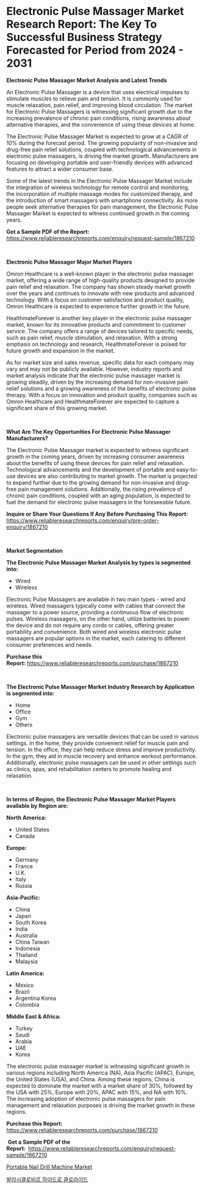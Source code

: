 <p><h1>Electronic Pulse Massager Market Research Report: The Key To Successful Business Strategy Forecasted for Period from 2024 - 2031</h1></p><p><strong>Electronic Pulse Massager Market Analysis and Latest Trends</strong></p>
<p><p>An Electronic Pulse Massager is a device that uses electrical impulses to stimulate muscles to relieve pain and tension. It is commonly used for muscle relaxation, pain relief, and improving blood circulation. The market for Electronic Pulse Massagers is witnessing significant growth due to the increasing prevalence of chronic pain conditions, rising awareness about alternative therapies, and the convenience of using these devices at home.</p><p>The Electronic Pulse Massager Market is expected to grow at a CAGR of 10% during the forecast period. The growing popularity of non-invasive and drug-free pain relief solutions, coupled with technological advancements in electronic pulse massagers, is driving the market growth. Manufacturers are focusing on developing portable and user-friendly devices with advanced features to attract a wider consumer base.</p><p>Some of the latest trends in the Electronic Pulse Massager Market include the integration of wireless technology for remote control and monitoring, the incorporation of multiple massage modes for customized therapy, and the introduction of smart massagers with smartphone connectivity. As more people seek alternative therapies for pain management, the Electronic Pulse Massager Market is expected to witness continued growth in the coming years.</p></p>
<p><strong>Get a Sample PDF of the Report:&nbsp;</strong> <a href="https://www.reliableresearchreports.com/enquiry/request-sample/1867210">https://www.reliableresearchreports.com/enquiry/request-sample/1867210</a></p>
<p>&nbsp;</p>
<p><strong>Electronic Pulse Massager Major Market Players</strong></p>
<p><p>Omron Healthcare is a well-known player in the electronic pulse massager market, offering a wide range of high-quality products designed to provide pain relief and relaxation. The company has shown steady market growth over the years and continues to innovate with new products and advanced technology. With a focus on customer satisfaction and product quality, Omron Healthcare is expected to experience further growth in the future. </p><p>HealthmateForever is another key player in the electronic pulse massager market, known for its innovative products and commitment to customer service. The company offers a range of devices tailored to specific needs, such as pain relief, muscle stimulation, and relaxation. With a strong emphasis on technology and research, HealthmateForever is poised for future growth and expansion in the market.</p><p>As for market size and sales revenue, specific data for each company may vary and may not be publicly available. However, industry reports and market analysis indicate that the electronic pulse massager market is growing steadily, driven by the increasing demand for non-invasive pain relief solutions and a growing awareness of the benefits of electronic pulse therapy. With a focus on innovation and product quality, companies such as Omron Healthcare and HealthmateForever are expected to capture a significant share of this growing market.</p></p>
<p>&nbsp;</p>
<p><strong>What Are The Key Opportunities For Electronic Pulse Massager Manufacturers?</strong></p>
<p><p>The Electronic Pulse Massager market is expected to witness significant growth in the coming years, driven by increasing consumer awareness about the benefits of using these devices for pain relief and relaxation. Technological advancements and the development of portable and easy-to-use devices are also contributing to market growth. The market is projected to expand further due to the growing demand for non-invasive and drug-free pain management solutions. Additionally, the rising prevalence of chronic pain conditions, coupled with an aging population, is expected to fuel the demand for electronic pulse massagers in the foreseeable future.</p></p>
<p><strong>Inquire or Share Your Questions If Any Before Purchasing This Report:</strong> <a href="https://www.reliableresearchreports.com/enquiry/pre-order-enquiry/1867210">https://www.reliableresearchreports.com/enquiry/pre-order-enquiry/1867210</a></p>
<p>&nbsp;</p>
<p><strong>Market Segmentation</strong></p>
<p><strong>The Electronic Pulse Massager Market Analysis by types is segmented into:</strong></p>
<p><ul><li>Wired</li><li>Wireless</li></ul></p>
<p><p>Electronic Pulse Massagers are available in two main types - wired and wireless. Wired massagers typically come with cables that connect the massager to a power source, providing a continuous flow of electronic pulses. Wireless massagers, on the other hand, utilize batteries to power the device and do not require any cords or cables, offering greater portability and convenience. Both wired and wireless electronic pulse massagers are popular options in the market, each catering to different consumer preferences and needs.</p></p>
<p><strong>Purchase this Report:&nbsp;</strong><a href="https://www.reliableresearchreports.com/purchase/1867210">https://www.reliableresearchreports.com/purchase/1867210</a></p>
<p>&nbsp;</p>
<p><strong>The Electronic Pulse Massager Market Industry Research by Application is segmented into:</strong></p>
<p><ul><li>Home</li><li>Office</li><li>Gym</li><li>Others</li></ul></p>
<p><p>Electronic pulse massagers are versatile devices that can be used in various settings. In the home, they provide convenient relief for muscle pain and tension. In the office, they can help reduce stress and improve productivity. In the gym, they aid in muscle recovery and enhance workout performance. Additionally, electronic pulse massagers can be used in other settings such as clinics, spas, and rehabilitation centers to promote healing and relaxation.</p></p>
<p>&nbsp;</p>
<p><strong>In terms of Region, the Electronic Pulse Massager Market Players available by Region are:</strong></p>
<p>
    <p> <strong> North America: </strong>
        <ul>
            <li>United States</li>
            <li>Canada</li>
        </ul>
        </p> 
    <p> <strong> Europe: </strong>
        <ul>
            <li>Germany</li>
            <li>France</li>
            <li>U.K.</li>
            <li>Italy</li>
            <li>Russia</li>
        </ul>
        </p> 
    <p> <strong> Asia-Pacific: </strong>
        <ul>
            <li>China</li>
            <li>Japan</li>
            <li>South Korea</li>
            <li>India</li>
            <li>Australia</li>
            <li>China Taiwan</li>
            <li>Indonesia</li>
            <li>Thailand</li>
            <li>Malaysia</li>
        </ul>
        </p> 
    <p> <strong> Latin America: </strong>
        <ul>
            <li>Mexico</li>
            <li>Brazil</li>
            <li>Argentina Korea</li>
            <li>Colombia</li>
        </ul>
        </p> 
    <p> <strong> Middle East & Africa: </strong>
        <ul>
            <li>Turkey</li>
            <li>Saudi</li>
            <li>Arabia</li>
            <li>UAE</li>
            <li>Korea</li>
        </ul>
    </p>
    </p>
<p><p>The electronic pulse massager market is witnessing significant growth in various regions including North America (NA), Asia Pacific (APAC), Europe, the United States (USA), and China. Among these regions, China is expected to dominate the market with a market share of 30%, followed by the USA with 25%, Europe with 20%, APAC with 15%, and NA with 10%. The increasing adoption of electronic pulse massagers for pain management and relaxation purposes is driving the market growth in these regions.</p></p>
<p><strong>Purchase this Report: </strong><a href="https://www.reliableresearchreports.com/purchase/1867210">https://www.reliableresearchreports.com/purchase/1867210</a></p>
<p>&nbsp;<strong>Get a Sample PDF of the Report:&nbsp;&nbsp;</strong><a href="https://www.reliableresearchreports.com/enquiry/request-sample/1867210">https://www.reliableresearchreports.com/enquiry/request-sample/1867210</a></p>
<p><strong></strong></p>
<p><p><a href="https://github.com/pizolina/Market-Research-Report-List-3/blob/main/portable-nail-drill-machine-market.md">Portable Nail Drill Machine Market</a></p><p><a href="https://github.com/hzumrdvas204296/Market-Research-Report-List-1/blob/main/84175355803.md">발라시클로비르 하이드로 클로라이드</a></p></p>